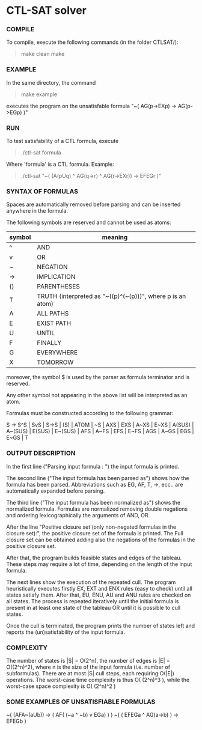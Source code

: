 CTL-SAT solver
===============

### COMPILE

To compile, execute the following commands (in the folder CTLSAT/):

> make clean
> make

### EXAMPLE

In the same directory, the command

> make example

executes the program on the unsatisfable formula "~( AG(p->EXp) -> AG(p->EGp) )"

### RUN

To test satisfability of a CTL formula, execute 

> ./ctl-sat formula

Where 'formula' is a CTL formula. Example:

> ./ctl-sat "~( (A(pUq) ^ AG(q->r) ^ AG(r->EXr)) -> EFEGr )"

### SYNTAX OF FORMULAS

Spaces are automatically removed before parsing and can be inserted anywhere in the formula. 

The following symbols are reserved and cannot be used as atoms:

	

| symbol   |      meaning      |
|----------|-------------|
| ^  |  AND |
| v |	OR |
| ~ |	NEGATION |
| -> |	IMPLICATION |
| () |	PARENTHESES |
| T |	TRUTH (interpreted as "~((p)^(~(p)))", where p is an atom) |
| A |	ALL PATHS |
| E  |	EXIST PATH | 
| U |	UNTIL |
| F |	FINALLY |
| G |	EVERYWHERE |
| X |   TOMORROW |


moreover, the symbol $ is used by the parser as formula terminator and is reserved.

Any other symbol not appearing in the above list will be interpreted as an atom.

Formulas must be constructed according to the following grammar:

S -> S^S | SvS | S->S | (S) | ATOM | ~S | AXS | EXS | A~XS | E~XS | A(SUS) | A~(SUS) | E(SUS) | E~(SUS) | AFS | A~FS | EFS | E~FS | AGS | A~GS | EGS | E~GS | T

### OUTPUT DESCRIPTION

In the first line ("Parsing input formula : ") the input formula is printed.

The second line ("The input formula has been parsed as") shows how the formula has been parsed. Abbreviations such as EG, AF, T, ->, ecc.. are automatically expanded before parsing.

The third line ("The input formula has been normalized as") shows the normalized formula. Formulas are normalized removing double negations and ordering lexicographically the arguments of AND, OR.

After the line "Positive closure set (only non-negated formulas in the closure set):", the positive closure set of the formula is printed. The Full closure set can be obtained adding also the negations of the formulas in the positive closure set.

After that, the program builds feasible states and edges of the tableau. These steps may require a lot of time, depending on the length of the input formula. 

The next lines show the execution of the repeated cull. The program heuristically executes firstly EX, EXT and ENX rules (easy to check) until all states satisfy them. After that, EU, ENU, AU and ANU rules are checked on all states. The process is repeated iteratively until the initial formula is present in at least one state of the tableau OR until it is possible to cull states.

Once the cull is terminated, the program prints the number of states left and reports the (un)satisfability of the input formula.

### COMPLEXITY

The number of states is |S| = O(2^n), the number of edges is |E| = O((2^n)^2), where n is the size of the input formula (i.e. number of subformulas). There are at most |S| cull steps, each requiring O(|E|) operations. The worst-case time complexity is thus O( (2^n)^3 ), while the worst-case space complexity is O( (2^n)^2 )

### SOME EXAMPLES OF UNSATISFIABLE FORMULAS

~( (AFA~(aUb)) -> ( AF( (~a ^ ~b) v EGa) ) )
~(  ( EFEGa ^ AG(a->b) ) -> EFEGb   )



